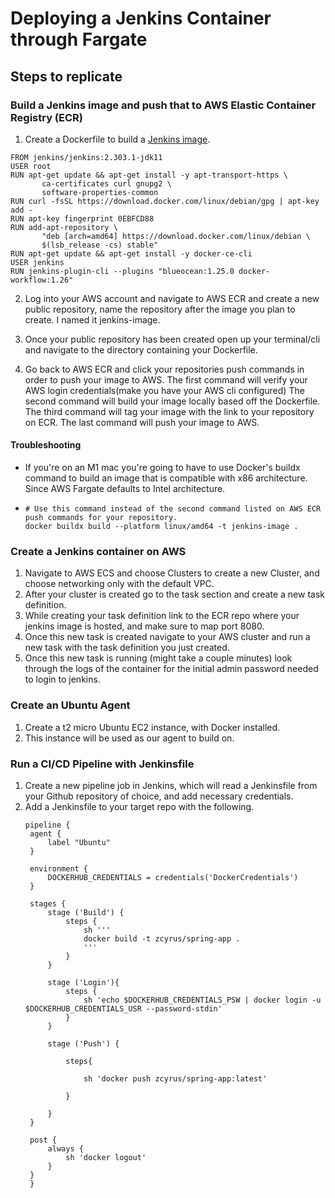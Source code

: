 # Deploying a Jenkins Container through Fargate

## Steps to replicate

### Build a Jenkins image and push that to AWS Elastic Container Registry (ECR)

1. Create a Dockerfile to build a [Jenkins image](https://github.com/zachcyrus/jenkins_docker/tree/main/jenkins_container).

  ```
  FROM jenkins/jenkins:2.303.1-jdk11
  USER root
  RUN apt-get update && apt-get install -y apt-transport-https \
         ca-certificates curl gnupg2 \
         software-properties-common
  RUN curl -fsSL https://download.docker.com/linux/debian/gpg | apt-key add -
  RUN apt-key fingerprint 0EBFCD88
  RUN add-apt-repository \
         "deb [arch=amd64] https://download.docker.com/linux/debian \
         $(lsb_release -cs) stable"
  RUN apt-get update && apt-get install -y docker-ce-cli
  USER jenkins
  RUN jenkins-plugin-cli --plugins "blueocean:1.25.0 docker-workflow:1.26"
  ```

2. Log into your AWS account and navigate to AWS ECR and create a new public repository, name the repository after the image you plan to create. I named it jenkins-image. 

3. Once your public repository has been created open up your terminal/cli and navigate to the directory containing your Dockerfile. 
4. Go back to AWS ECR and click your repositories push commands in order to push your image to AWS. The first command will verify your AWS login credentials(make you have your AWS cli configured)
The second command will build your image locally based off the Dockerfile. 
The third command will tag your image with the link to your repository on ECR.
The last command will push your image to AWS.

#### Troubleshooting 
- If you're on an M1 mac you're going to have to use Docker's buildx command to build an image that is compatible with x86 architecture. Since AWS Fargate defaults to Intel architecture.
- 
  ```
  # Use this command instead of the second command listed on AWS ECR push commands for your repository.
  docker buildx build --platform linux/amd64 -t jenkins-image .
  ```

### Create a Jenkins container on AWS

1. Navigate to AWS ECS and choose Clusters to create a new Cluster, and choose networking only with the default VPC.
2. After your cluster is created go to the task section and create a new task definition.
3. While creating your task definition link to the ECR repo where your jenkins image is hosted, and make sure to map port 8080.
4. Once this new task is created navigate to your AWS cluster and run a new task with the task definition you just created.
5. Once this new task is running (might take a couple minutes) look through the logs of the container for the initial admin password needed to login to jenkins.

### Create an Ubuntu Agent
1. Create a t2 micro Ubuntu EC2 instance, with Docker installed.
2. This instance will be used as our agent to build on.


### Run a CI/CD Pipeline with Jenkinsfile 
1. Create a new pipeline job in Jenkins, which will read a Jenkinsfile from your Github repository of choice, and add necessary credentials.
2. Add a Jenkinsfile to your target repo with the following.
   ```
   pipeline {
    agent {
        label "Ubuntu"
    }

    environment {
        DOCKERHUB_CREDENTIALS = credentials('DockerCredentials')
    }

    stages {
        stage ('Build') {
            steps {
                sh '''
                docker build -t zcyrus/spring-app .
                '''
            }
        }

        stage ('Login'){
            steps {
                sh 'echo $DOCKERHUB_CREDENTIALS_PSW | docker login -u $DOCKERHUB_CREDENTIALS_USR --password-stdin'
            }
        }

        stage ('Push') {

            steps{

                sh 'docker push zcyrus/spring-app:latest'

            }
            
        }
    }

    post {
        always {
            sh 'docker logout'
        }
    }
    }
  ```
